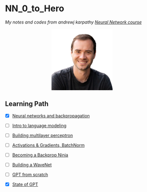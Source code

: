 # NN_0_to_Hero
_My notes and codes from andrewj karpathy <a href='https://youtube.com/playlist?list=PLAqhIrjkxbuWI23v9cThsA9GvCAUhRvKZ&si=_ekNHa6D61xlBL84'>Neural Network course</a>_

<p align="center"> 
<img src="imgs/andrewj_karpathy.png", width=200px>
</p>

## Learning Path
- [X] [Neural networks and backpropagation](https://youtu.be/VMj-3S1tku0?si=W_Eb6SCxW3hDF6EJ)
- [ ] [Intro to language modeling](https://youtu.be/PaCmpygFfXo?si=9LPlPOjRV2QsVwP4)
- [ ] [Building multilayer perceptron](https://youtu.be/TCH_1BHY58I?si=_-xDWyzwj8f733st)
- [ ] [Activations & Gradients, BatchNorm](https://youtu.be/P6sfmUTpUmc?si=Zj4QP8UWBmHDcgHY)
- [ ] [Becoming a Backprop Ninja](https://youtu.be/q8SA3rM6ckI?si=xoQm8aL1fL6FXOy3)
- [ ] [Building a WaveNet](https://youtu.be/t3YJ5hKiMQ0?si=GMIxbbxo9y7VwQZ9)
- [ ] [GPT from scratch](https://youtu.be/kCc8FmEb1nY?si=6KDLAgFBUma41jIV)
- [X] [State of GPT](https://youtu.be/bZQun8Y4L2A?si=2KSSmkRmqSmBrHoN)

